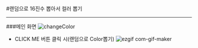#랜덤으로 16진수 뽑아서 컬러 뽑기

<hr>

###메인 화면
![changeColor](https://user-images.githubusercontent.com/74242937/105952828-7dbfc900-60b5-11eb-9f10-b944993afaaf.PNG)

- CLICK ME 버튼 클릭 시(랜덤으로 Color뽑기)
  ![ezgif com-gif-maker](https://user-images.githubusercontent.com/74242937/105956216-cfb71d80-60ba-11eb-97e1-b31c347b2eb9.gif)
